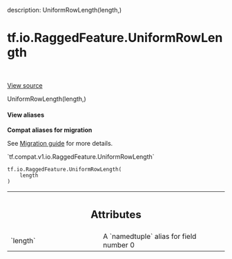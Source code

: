 description: UniformRowLength(length,)

<div itemscope itemtype="http://developers.google.com/ReferenceObject">
<meta itemprop="name" content="tf.io.RaggedFeature.UniformRowLength" />
<meta itemprop="path" content="Stable" />
<meta itemprop="property" content="__new__"/>
</div>

# tf.io.RaggedFeature.UniformRowLength

<!-- Insert buttons and diff -->

<table class="tfo-notebook-buttons tfo-api nocontent" align="left">

</table>

<a target="_blank" class="external" href="/code/stable/tensorflow/python/ops/parsing_config.py">View source</a>



UniformRowLength(length,)

<section class="expandable">
  <h4 class="showalways">View aliases</h4>
  <p>
<b>Compat aliases for migration</b>
<p>See
<a href="https://www.tensorflow.org/guide/migrate">Migration guide</a> for
more details.</p>
<p>`tf.compat.v1.io.RaggedFeature.UniformRowLength`</p>
</p>
</section>

<pre class="devsite-click-to-copy prettyprint lang-py tfo-signature-link">
<code>tf.io.RaggedFeature.UniformRowLength(
    length
)
</code></pre>



<!-- Placeholder for "Used in" -->




<!-- Tabular view -->
 <table class="responsive fixed orange">
<colgroup><col width="214px"><col></colgroup>
<tr><th colspan="2"><h2 class="add-link">Attributes</h2></th></tr>

<tr>
<td>
`length`<a id="length"></a>
</td>
<td>
A `namedtuple` alias for field number 0
</td>
</tr>
</table>



